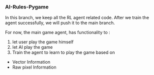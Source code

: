 ### AI-Rules-Pygame



In this branch, we keep all the RL agent related code. After we train the agent successfully, we will push it to the main branch.

For now, the main game agent, has functionality to :

1) let user play the game himself
2) let AI play the game
3) Train the agent to learn to play the game based on 
- Vector Information
- Raw pixel Information

